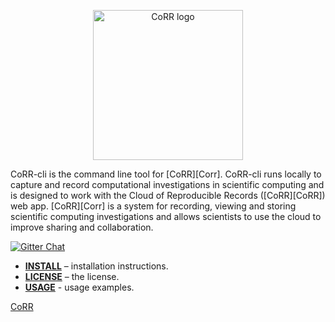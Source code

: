 <p align="center">
    <img src="https://rawgit.com/usnistgov/corr/master/corr-view/frontend/images/logo.svg"
         height="240"
         alt="CoRR logo"
         class="inline">
</p>

<!--
<p align="center"><sup><strong>
See the live instance at <a href="http://corr-root.org/">corr-root.org:5000</a>.
</strong></sup></p>
-->

CoRR-cli is the command line tool for [CoRR][Corr]. CoRR-cli runs
locally to capture and record computational investigations in
scientific computing and is designed to work with the Cloud of
Reproducible Records ([CoRR][CoRR]) web app. [CoRR][Corr] is a system
for recording, viewing and storing scientific computing investigations
and allows scientists to use the cloud to improve sharing and
collaboration.

[![Gitter Chat](https://img.shields.io/gitter/room/gitterHQ/gitter.svg)](https://gitter.im/usnistgov/corr)

* **[INSTALL](INSTALLATION.md)** – installation instructions.
* **[LICENSE](LICENSE)** – the license.
* **[USAGE](USAGE)** - usage examples.


[CoRR](https://github.com/usnistgov/corr)
